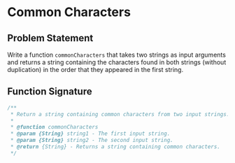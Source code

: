 # Common Characters

## Problem Statement

Write a function `commonCharacters` that takes two strings as input arguments and returns a string containing the characters found in both strings (without duplication) in the order that they appeared in the first string.

## Function Signature

```javascript
/**
 * Return a string containing common characters from two input strings.
 *
 * @function commonCharacters
 * @param {String} string1 - The first input string.
 * @param {String} string2 - The second input string.
 * @return {String} - Returns a string containing common characters.
 */
